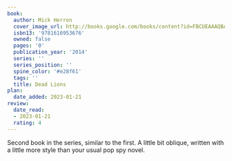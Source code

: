 ```yaml
---
book:
  author: Mick Herron
  cover_image_url: http://books.google.com/books/content?id=FBCUEAAAQBAJ&printsec=frontcover&img=1&zoom=1&source=gbs_api
  isbn13: '9781616953676'
  owned: false
  pages: '0'
  publication_year: '2014'
  series: ''
  series_position: ''
  spine_color: '#e28f61'
  tags: ''
  title: Dead Lions
plan:
  date_added: 2023-01-21
review:
  date_read:
  - 2023-01-21
  rating: 4
---
```

Second book in the series, similar to the first. A little bit oblique, written with a little more style than your usual pop spy novel. 
